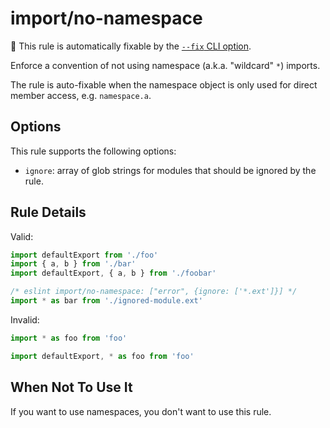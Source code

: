 # import/no-namespace

🔧 This rule is automatically fixable by the [`--fix` CLI option](https://eslint.org/docs/latest/user-guide/command-line-interface#--fix).

<!-- end auto-generated rule header -->

Enforce a convention of not using namespace (a.k.a. "wildcard" `*`) imports.

The rule is auto-fixable when the namespace object is only used for direct member access, e.g. `namespace.a`.

## Options

This rule supports the following options:

- `ignore`: array of glob strings for modules that should be ignored by the rule.

## Rule Details

Valid:

```js
import defaultExport from './foo'
import { a, b } from './bar'
import defaultExport, { a, b } from './foobar'
```

```js
/* eslint import/no-namespace: ["error", {ignore: ['*.ext']}] */
import * as bar from './ignored-module.ext'
```

Invalid:

```js
import * as foo from 'foo'
```

```js
import defaultExport, * as foo from 'foo'
```

## When Not To Use It

If you want to use namespaces, you don't want to use this rule.
